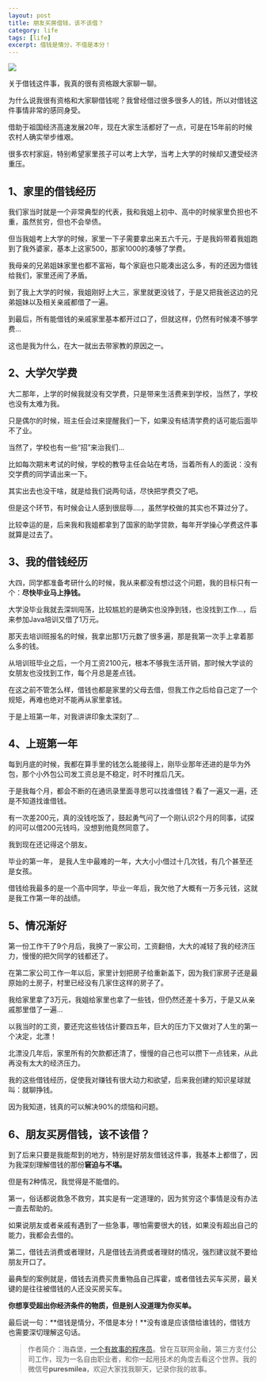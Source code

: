 ```yaml
---
layout: post
title: 朋友买房借钱，该不该借？
category: life
tags: [life]
excerpt: 借钱是情分，不借是本分！
---
```


![](http://favorites.ren/assets/images/2020/it/jieqian01.jpg) 

关于借钱这件事，我真的很有资格跟大家聊一聊。

为什么说我很有资格和大家聊借钱呢？我曾经借过很多很多人的钱，所以对借钱这件事情非常的感同身受。

借助于祖国经济高速发展20年，现在大家生活都好了一点，可是在15年前的时候农村人确实举步维艰。

很多农村家庭，特别希望家里孩子可以考上大学，当考上大学的时候却又遭受经济重压。

## 1、家里的借钱经历

我们家当时就是一个非常典型的代表，我和我姐上初中、高中的时候家里负担也不重，虽然贫穷，但也不会举债。

但当我姐考上大学的时候，家里一下子需要拿出来五六千元，于是我妈带着我姐跑到了我外婆家，基本上这家500，那家1000的凑够了学费。

我母亲的兄弟姐妹家里也都不富裕，每个家庭也只能凑出这么多，有的还因为借钱给我们，家里还闹了矛盾。

到了我上大学的时候，我姐刚好上大三，家里就更没钱了，于是又把我爸这边的兄弟姐妹以及相关亲戚都借了一遍。

到最后，所有能借钱的亲戚家里基本都开过口了，但就这样，仍然有时候凑不够学费...

这也是我为什么，在大一就出去带家教的原因之一。

## 2、大学欠学费

大二那年，上学的时候我就没有交学费，只是带来生活费来到学校，当然了，学校也没有太难为我。

只是偶尔的时候，班主任会过来提醒我们一下，如果没有结清学费的话可能后面毕不了业。

当然了，学校也有一些“招”来治我们...

比如每次期末考试的时候，学校的教导主任会站在考场，当着所有人的面说：没有交学费的同学请出来一下。

其实出去也没干啥，就是给我们说两句话，尽快把学费交了吧。

但是这个环节，有时候会让人感到很屈辱....，虽然学校做的其实也不算过分了。

比较幸运的是，后来我和我姐都拿到了国家的助学贷款，每年开学操心学费这件事就算是过去了。

## 3、我的借钱经历

大四，同学都准备考研什么的时候，我从来都没有想过这个问题，我的目标只有一个：**尽快毕业马上挣钱。**

大学没毕业我就去深圳闯荡，比较尴尬的是确实也没挣到钱，也没找到工作...，后来参加Java培训又借了1万元。

那天去培训班报名的时候，我拿出那1万元数了很多遍，那是我第一次手上拿着那么多的钱。

从培训班毕业之后，一个月工资2100元，根本不够我生活开销，那时候大学谈的女朋友也没找到工作，每个月总是差点钱。

在这之前不管怎么样，借钱也都是家里的父母去借，但我工作之后给自己定了一个规矩，再难也绝对不能再从家里拿钱。

于是上班第一年，对我讲讲印象太深刻了...

## 4、上班第一年

每到月底的时候，我都在算手里的钱怎么能接得上，刚毕业那年还进的是华为外包，那个小外包公司发工资总是不稳定，时不时推后几天。

于是我每个月，都会不断的在通讯录里面寻思可以找谁借钱？看了一遍又一遍，还是不知道找谁借钱。

有一次差200元，真的没钱吃饭了，鼓起勇气问了一个刚认识2个月的同事，试探的问可以借200元钱吗，没想到他竟然同意了。

我到现在还记得这个朋友。

毕业的第一年， 是我人生中最难的一年，大大小小借过十几次钱，有几个甚至还是女孩。

借钱给我最多的是一个高中同学，毕业一年后，我欠他了大概有一万多元钱，这就是我工作第一年的战绩。

## 5、情况渐好

第一份工作干了9个月后，我换了一家公司，工资翻倍，大大的减轻了我的经济压力，慢慢的把欠同学的钱都还了。

在第二家公司工作一年以后，家里计划把房子给重新盖下，因为我们家房子还是最原始的土房子，村里已经没有几家住这样的房子了。

我给家里拿了3万元，我姐给家里也拿了一些钱，但仍然还差十多万，于是又从亲戚那里借了一遍...

以我当时的工资，要还完这些钱估计要四五年，巨大的压力下又做对了人生的第一个决定，北漂！

北漂没几年后，家里所有的欠款都还清了，慢慢的自己也可以攒下一点钱来，从此再没有太大的经济压力。

我的这些借钱经历，促使我对赚钱有很大动力和欲望，后来我创建的知识星球就叫：就聊挣钱。

因为我知道，钱真的可以解决90%的烦恼和问题。

## 6、朋友买房借钱，该不该借？

到了后来只要是我能帮到的地方，特别是好朋友借钱这件事，我基本上都借了，因为我深刻理解借钱的那份**窘迫与不堪。**

但是有2种情况，我觉得是不能借的。

第一，俗话都说救急不救穷，其实是有一定道理的，因为贫穷这个事情是没有办法一直去帮助的。

如果说朋友或者亲戚有遇到了一些急事，哪怕需要很大的钱，如果没有超出自己的能力，我都会去借的。

第二，借钱去消费或者理财，凡是借钱去消费或者理财的情况，强烈建议就不要给朋友开口了。

最典型的案例就是，借钱去消费买贵重物品自己挥霍，或者借钱去买车买房，最关键的是往往被借钱的人还没买房买车。

**你想享受超出你经济条件的物质，但是别人没道理为你买单。**

最后说一句：**借钱是情分，不借是本分！**没有谁是应该借给谁钱的，借钱方也需要深切理解这句话。

>作者简介：海森堡，[一个有故事的程序员](http://www.intelyes.xyz/life/2020/03/25/fengkou-10year.html)。曾在互联网金融，第三方支付公司工作，现为一名自由职业者，和你一起用技术的角度去看这个世界。我的微信号**puresmilea**，欢迎大家找我聊天，记录你我的故事。








